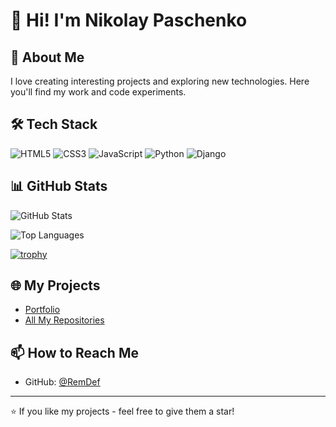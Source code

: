 # 👋 Hi! I'm Nikolay Paschenko

## 🚀 About Me

I love creating interesting projects and exploring new technologies. Here you'll find my work and code experiments.

## 🛠️ Tech Stack

![HTML5](https://img.shields.io/badge/HTML5-E34F26?style=for-the-badge&logo=html5&logoColor=white)
![CSS3](https://img.shields.io/badge/CSS3-1572B6?style=for-the-badge&logo=css3&logoColor=white)
![JavaScript](https://img.shields.io/badge/JavaScript-F7DF1E?style=for-the-badge&logo=javascript&logoColor=black)
![Python](https://img.shields.io/badge/Python-3776AB?style=for-the-badge&logo=python&logoColor=white)
![Django](https://img.shields.io/badge/Django-092E20?style=for-the-badge&logo=django&logoColor=white)

## 📊 GitHub Stats

![GitHub Stats](https://github-readme-stats.vercel.app/api?username=RemDef&show_icons=true&theme=radical)

![Top Languages](https://github-readme-stats.vercel.app/api/top-langs/?username=RemDef&layout=compact&theme=radical)

[![trophy](https://github-profile-trophy.vercel.app/?username=anuraghazra&theme=onedark)](https://github.com/ryo-ma/github-profile-trophy)

## 🌐 My Projects

- [Portfolio](https://nikolaypaschenko.ru/)
- [All My Repositories](https://github.com/RemDef?tab=repositories)

## 📫 How to Reach Me

- GitHub: [@RemDef](https://github.com/RemDef)

---

⭐ If you like my projects - feel free to give them a star!
